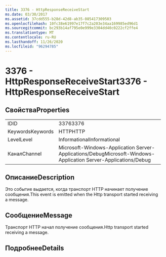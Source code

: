 ```yaml
---
title: 3376 - HttpResponseReceiveStart
ms.date: 03/30/2017
ms.assetid: 37cdd555-b28d-42d8-ab35-085417309503
ms.openlocfilehash: 10fc38e61997e17f7c2a203e34aa169985ed96d1
ms.sourcegitcommit: bc293b14af795e0e999e3304dd40c0222cf2ffe4
ms.translationtype: MT
ms.contentlocale: ru-RU
ms.lasthandoff: 11/26/2020
ms.locfileid: "96294785"
---
```

# <a name="3376---httpresponsereceivestart"></a><span data-ttu-id="0770f-102">3376 - HttpResponseReceiveStart</span><span class="sxs-lookup"><span data-stu-id="0770f-102">3376 - HttpResponseReceiveStart</span></span>

## <a name="properties"></a><span data-ttu-id="0770f-103">Свойства</span><span class="sxs-lookup"><span data-stu-id="0770f-103">Properties</span></span>  
  
|||  
|-|-|  
|<span data-ttu-id="0770f-104">ID</span><span class="sxs-lookup"><span data-stu-id="0770f-104">ID</span></span>|<span data-ttu-id="0770f-105">3376</span><span class="sxs-lookup"><span data-stu-id="0770f-105">3376</span></span>|  
|<span data-ttu-id="0770f-106">Keywords</span><span class="sxs-lookup"><span data-stu-id="0770f-106">Keywords</span></span>|<span data-ttu-id="0770f-107">HTTP</span><span class="sxs-lookup"><span data-stu-id="0770f-107">HTTP</span></span>|  
|<span data-ttu-id="0770f-108">Level</span><span class="sxs-lookup"><span data-stu-id="0770f-108">Level</span></span>|<span data-ttu-id="0770f-109">Informational</span><span class="sxs-lookup"><span data-stu-id="0770f-109">Informational</span></span>|  
|<span data-ttu-id="0770f-110">Канал</span><span class="sxs-lookup"><span data-stu-id="0770f-110">Channel</span></span>|<span data-ttu-id="0770f-111">Microsoft-Windows-Application Server-Applications/Debug</span><span class="sxs-lookup"><span data-stu-id="0770f-111">Microsoft-Windows-Application Server-Applications/Debug</span></span>|  
  
## <a name="description"></a><span data-ttu-id="0770f-112">Описание</span><span class="sxs-lookup"><span data-stu-id="0770f-112">Description</span></span>  

 <span data-ttu-id="0770f-113">Это событие выдается, когда транспорт HTTP начинает получение сообщения.</span><span class="sxs-lookup"><span data-stu-id="0770f-113">This event is emitted when the Http transport started receiving a message.</span></span>  
  
## <a name="message"></a><span data-ttu-id="0770f-114">Сообщение</span><span class="sxs-lookup"><span data-stu-id="0770f-114">Message</span></span>  

 <span data-ttu-id="0770f-115">Транспорт HTTP начал получение сообщения.</span><span class="sxs-lookup"><span data-stu-id="0770f-115">Http transport started receiving a message.</span></span>  
  
## <a name="details"></a><span data-ttu-id="0770f-116">Подробнее</span><span class="sxs-lookup"><span data-stu-id="0770f-116">Details</span></span>
